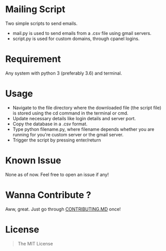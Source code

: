 # Mailing Script
Two simple scripts to send emails.
- mail.py is used to send emails from a .csv file using gmail servers.
- script.py is used for custom domains, through cpanel logins.

# Requirement
Any system with python 3 (preferably 3.6) and terminal.

# Usage
- Navigate to the file directory where the downloaded file (the script file) is stored using the cd command in the terminal or cmd.
- Update necessary details like login details and server port.
- Copy the database in a .csv format.
- Type python filename.py, where filename depends whether you are running for you're custom server or the gmail server.
- Trigger the script by pressing enter/return

# Known Issue
None as of now. Feel free to open an issue if any!

# Wanna Contribute ?
Aww, great. Just go through [CONTRIBUTING.MD](https://github.com/dewanshrawat15/Mailing-Script/blob/master/CONTRIBUTING.md) once!

# License
> The MIT License
